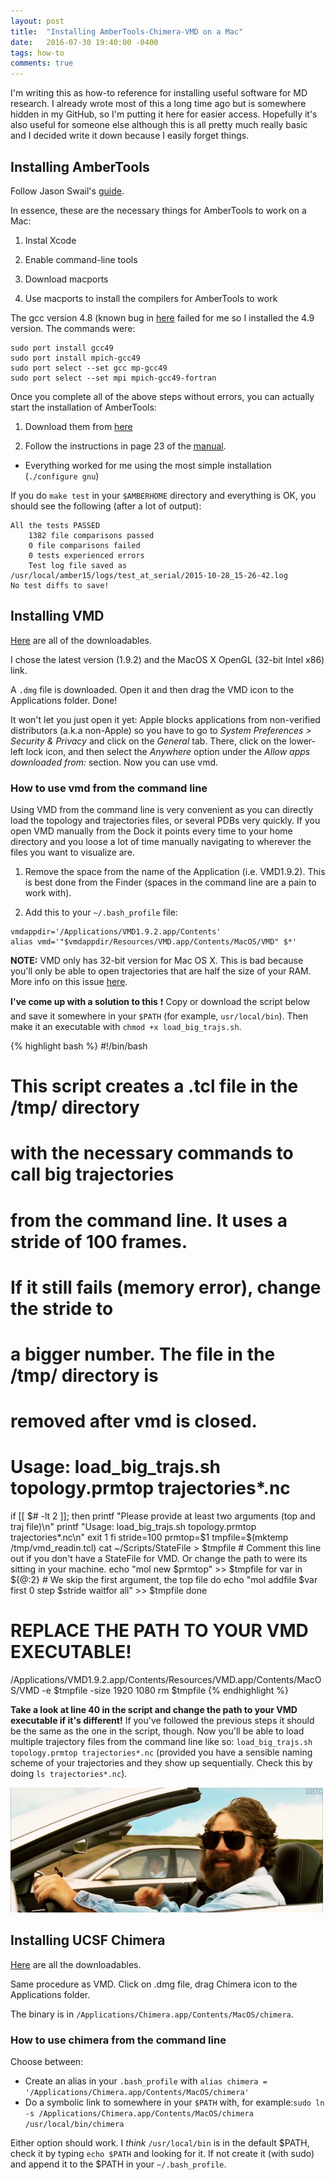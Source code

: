 ```yaml
---
layout: post
title:  "Installing AmberTools-Chimera-VMD on a Mac"
date:   2016-07-30 19:40:00 -0400
tags: how-to
comments: true
---
```


I'm writing this as how-to reference for installing useful software for MD research.
I already wrote most of this a long time ago but is somewhere hidden in my GitHub, so I'm putting it here for easier access.
Hopefully it's also useful for someone else although this is all pretty much really basic and I decided write it down because 
I easily forget things.

## Installing AmberTools
Follow Jason Swail's [guide](http://jswails.wikidot.com/mac-os-x).

In essence, these are the necessary things for AmberTools to work on a Mac:

1. Instal Xcode

2. Enable command-line tools

3. Download macports

4. Use macports to install the compilers for AmberTools to work

The gcc version 4.8 (known bug in [here](https://trac.macports.org/ticket/48471) failed for me so I installed the 4.9 version. 
The commands were:

```
sudo port install gcc49
sudo port install mpich-gcc49
sudo port select --set gcc mp-gcc49
sudo port select --set mpi mpich-gcc49-fortran
```

Once you complete all of the above steps without errors, you can actually start the installation of AmberTools:

1. Download them from [here](http://ambermd.org/AmberTools15-get.html)

2. Follow the instructions in page 23 of the [manual](http://ambermd.org/doc12/Amber15.pdf).

 * Everything worked for me using the most simple installation (`./configure gnu`)

If you do `make test` in your `$AMBERHOME` directory and everything is OK, you should see the following (after a lot of output):

```
All the tests PASSED
    1382 file comparisons passed
    0 file comparisons failed
    0 tests experienced errors
    Test log file saved as /usr/local/amber15/logs/test_at_serial/2015-10-28_15-26-42.log
No test diffs to save!
```

## Installing VMD
[Here](http://www.ks.uiuc.edu/Development/Download/download.cgi?PackageName=VMD) are all of the downloadables.

I chose the latest version (1.9.2) and the MacOS X OpenGL (32-bit Intel x86) link.

A `.dmg` file is downloaded. Open it and then drag the VMD icon to the Applications folder. Done!

It won't let you just open it yet: Apple blocks applications from non-verified distributors (a.k.a non-Apple)
so you have to go to *System Preferences > Security & Privacy* and click on the *General* tab. There, click on the
lower-left lock icon, and then select the *Anywhere* option under the *Allow apps downloaded from:* section. 
Now you can use vmd.  

### How to use vmd from the command line
Using VMD from the command line is very convenient as you can directly load the topology and trajectories files, or several PDBs
very quickly. If you open VMD manually from the Dock it points every time to your home directory and you loose a lot of time manually
navigating to wherever the files you want to visualize are. 

1. Remove the space from the name of the Application (i.e. VMD1.9.2). This is best done from the Finder (spaces in the command line are a pain to work with).

2. Add this to your `~/.bash_profile` file:

```
vmdappdir='/Applications/VMD1.9.2.app/Contents'
alias vmd='"$vmdappdir/Resources/VMD.app/Contents/MacOS/VMD" $*'
```

**NOTE:** VMD only has 32-bit version for Mac OS X. This is bad because you'll only be able to open
trajectories that are half the size of your RAM. More info on this issue [here](http://www.ks.uiuc.edu/Research/vmd/mailing_list/vmd-l/26606.html).

**I've come up with a solution to this** :heavy_exclamation_mark:
Copy or download the script below and save it somewhere in your 
`$PATH` (for example, `usr/local/bin`). Then make it an executable with `chmod +x load_big_trajs.sh`.


{% highlight bash %}
#!/bin/bash
# This script creates  a .tcl file in the /tmp/ directory
# with the necessary commands to call big trajectories
# from the command line. It uses a stride of 100 frames.
# If it still fails (memory error), change the stride to 
# a bigger number. The file in the /tmp/ directory is
# removed after vmd is closed. 

# Usage: load_big_trajs.sh topology.prmtop trajectories*.nc
if [[ $# -lt 2 ]]; then
    printf "Please provide at least two arguments (top and traj file)\n"
    printf "Usage: load_big_trajs.sh topology.prmtop trajectories*.nc\n"
    exit 1
fi
stride=100
prmtop=$1
tmpfile=$(mktemp /tmp/vmd_readin.tcl)
cat ~/Scripts/StateFile > $tmpfile # Comment this line out if you don't have a StateFile for VMD. Or change the path to were its sitting in your machine.
echo "mol new $prmtop" >> $tmpfile
for var in ${@:2} # We skip the first argument, the top file
do
    echo "mol addfile $var first 0 step $stride waitfor all" >> $tmpfile
done
# REPLACE THE PATH TO YOUR VMD EXECUTABLE!
/Applications/VMD1.9.2.app/Contents/Resources/VMD.app/Contents/MacOS/VMD -e $tmpfile -size 1920 1080
rm $tmpfile
{% endhighlight %}




**Take a look at line 40 in the script and change the path to your VMD executable if it's different!**
If you've followed the previous steps it should be the same as the one in the script, though. Now you'll be able to load multiple trajectory files 
from the command line like so: `load_big_trajs.sh topology.prmtop trajectories*.nc` (provided you have a sensible naming scheme of your trajectories
and they show up sequentially. Check this by doing `ls trajectories*.nc`).

![My helpful screenshot](/downloads/thumbsup.gif)


## Installing UCSF Chimera
[Here](https://www.cgl.ucsf.edu/chimera/download.html) are all the downloadables.

Same procedure as VMD. Click on .dmg file, drag Chimera icon to the Applications folder.

The binary is in `/Applications/Chimera.app/Contents/MacOS/chimera`.

### How to use chimera from the command line
Choose between:

  - Create an alias in your `.bash_profile` with `alias chimera = '/Applications/Chimera.app/Contents/MacOS/chimera'`
  - Do a symbolic link to somewhere in your `$PATH` with, for example:`sudo ln -s /Applications/Chimera.app/Contents/MacOS/chimera /usr/local/bin/chimera`

Either option should work.
I *think* `/usr/local/bin` is in the default $PATH, check it by typing `echo $PATH` and looking for it.
If not create it (with sudo) and append it to the $PATH in your `~/.bash_profile`.



